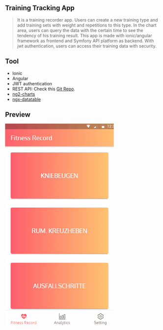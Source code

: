 ## Training Tracking App
>It is a training recorder app. Users can create a new training type and add training sets with weight and repetitions to this type. In the chart area, users can query the data with the certain time to see the tendency of his training result.
 This app is made with ionic/angular framework as frontend and Symfony API platform as backend. With jwt authentication, users can access their training data with security.

## Tool
* Ionic  
* Angular  
* JWT authentication  
* REST API: Check this [Git Repo](https://github.com/bobbyart0101/training-api). 
* [ng2-charts](https://www.npmjs.com/package/ng2-charts)
* [ngx-datatable](https://swimlane.github.io/ngx-datatable)

## Preview
![Demo](/src/assets/demo.gif)

